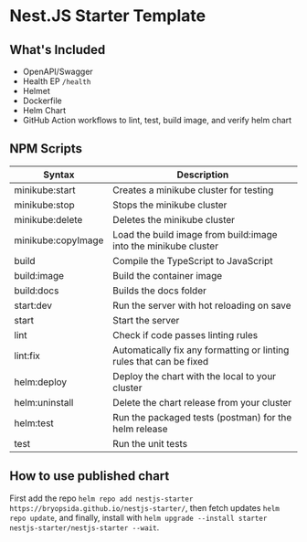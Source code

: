 # Nest.JS Starter Template

## What's Included

- OpenAPI/Swagger
- Health EP `/health`
- Helmet
- Dockerfile
- Helm Chart
- GitHub Action workflows to lint, test, build image, and verify helm chart

## NPM Scripts

| Syntax             | Description                                                         |
| ------------------ | ------------------------------------------------------------------- |
| minikube:start     | Creates a minikube cluster for testing                              |
| minikube:stop      | Stops the minikube cluster                                          |
| minikube:delete    | Deletes the minikube cluster                                        |
| minikube:copyImage | Load the build image from build:image into the minikube cluster     |
| build              | Compile the TypeScript to JavaScript                                |
| build:image        | Build the container image                                           |
| build:docs         | Builds the docs folder                                              |
| start:dev          | Run the server with hot reloading on save                           |
| start              | Start the server                                                    |
| lint               | Check if code passes linting rules                                  |
| lint:fix           | Automatically fix any formatting or linting rules that can be fixed |
| helm:deploy        | Deploy the chart with the local to your cluster                     |
| helm:uninstall     | Delete the chart release from your cluster                          |
| helm:test          | Run the packaged tests (postman) for the helm release               |
| test               | Run the unit tests                                                  |

## How to use published chart

First add the repo `helm repo add nestjs-starter  https://bryopsida.github.io/nestjs-starter/`, then fetch updates `helm repo update`, and finally, install with `helm upgrade --install starter nestjs-starter/nestjs-starter --wait`.
